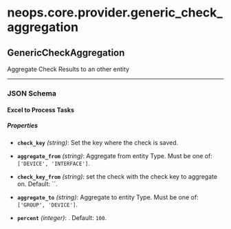 # neops.core.provider.generic_check_aggregation
## GenericCheckAggregation
Aggregate Check Results to an other entity

----------
### JSON Schema
#### Excel to Process Tasks


##### Properties


- **`check_key`** *(string)*: Set the key where the check is saved.

- **`aggregate_from`** *(string)*: Aggregate from entity Type. Must be one of: `['DEVICE', 'INTERFACE']`.

- **`check_key_from`** *(string)*: set the check with the check key to aggregate on. Default: ``.

- **`aggregate_to`** *(string)*: Aggregate to entity Type. Must be one of: `['GROUP', 'DEVICE']`.

- **`percent`** *(integer)*: . Default: `100`.
